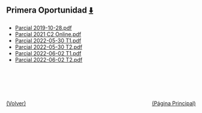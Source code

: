 
<html>
<body>
<h2>Primera Oportunidad <a href="https://downgit.github.io/#/home?url=https://github.com/Apuntes-FIUBA/Apuntes-Electronica/tree/main/86 - Electrónica/8603 - Dispositivos Semiconductores/Examenes/Parciales/Primera Oportunidad" style="font-size:20px">  ⬇️ </a></h2>
<ul>
    <li><a href="Parcial 2019-10-28.pdf">Parcial 2019-10-28.pdf</a></li>
    <li><a href="Parcial 2021 C2 Online.pdf">Parcial 2021 C2 Online.pdf</a></li>
    <li><a href="Parcial 2022-05-30 T1.pdf">Parcial 2022-05-30 T1.pdf</a></li>
    <li><a href="Parcial 2022-05-30 T2.pdf">Parcial 2022-05-30 T2.pdf</a></li>
    <li><a href="Parcial 2022-06-02 T1.pdf">Parcial 2022-06-02 T1.pdf</a></li>
    <li><a href="Parcial 2022-06-02 T2.pdf">Parcial 2022-06-02 T2.pdf</a></li>
</ul>
</body>
</html>












<br><br><br><br><br><a href="../" style="float: left">(Volver)</a> <a href="https://apuntes-fiuba.github.io/Apuntes-Electronica" style="float: right">(Página Principal)</a>
